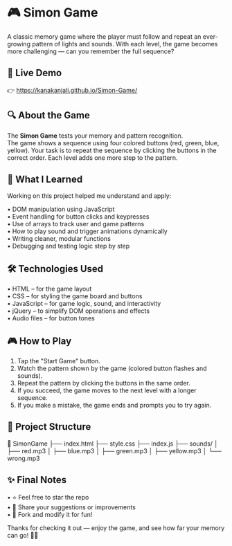 # 🎮 Simon Game
A classic memory game where the player must follow and repeat an ever-growing pattern of lights and sounds. With each level, the game becomes more challenging — can you remember the full sequence?

## 🔗 Live Demo
👉 https://kanakanjali.github.io/Simon-Game/

## 🔍 About the Game
The **Simon Game** tests your memory and pattern recognition.  
The game shows a sequence using four colored buttons (red, green, blue, yellow). Your task is to repeat the sequence by clicking the buttons in the correct order. Each level adds one more step to the pattern.

## 🚀 What I Learned
Working on this project helped me understand and apply:

• DOM manipulation using JavaScript  
• Event handling for button clicks and keypresses  
• Use of arrays to track user and game patterns  
• How to play sound and trigger animations dynamically  
• Writing cleaner, modular functions  
• Debugging and testing logic step by step  

## 🛠️ Technologies Used
• HTML – for the game layout  
• CSS – for styling the game board and buttons  
• JavaScript – for game logic, sound, and interactivity  
• jQuery – to simplify DOM operations and effects  
• Audio files – for button tones  

## 🎮 How to Play
1. Tap the "Start Game" button.  
2. Watch the pattern shown by the game (colored button flashes and sounds).  
3. Repeat the pattern by clicking the buttons in the same order.  
4. If you succeed, the game moves to the next level with a longer sequence.  
5. If you make a mistake, the game ends and prompts you to try again.
   
## 📁 Project Structure
📁 SimonGame
├── index.html
├── style.css
├── index.js
├── sounds/
│ ├── red.mp3
│ ├── blue.mp3
│ ├── green.mp3
│ ├── yellow.mp3
│ └── wrong.mp3

## ✨ Final Notes
• ⭐ Feel free to star the repo  
• 💬 Share your suggestions or improvements  
• 🔁 Fork and modify it for fun!

Thanks for checking it out — enjoy the game, and see how far your memory can go! 🚀🧠
